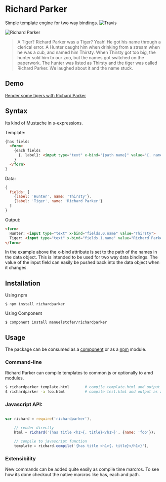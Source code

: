 # Richard Parker

Simple template engine for two way bindings.
![Travis](https://api.travis-ci.org/manuelstofer/richardparker.png)

![Richard Parker](https://github.com/manuelstofer/richardparker/raw/master/resources/richard-parker.jpg)

> A Tiger? Richard Parker was a Tiger?
> Yeah! He got his name through a clerical error. A Hunter caught him when drinking from a
> stream when he was a cub, and named him Thirsty. When Thirsty got too big, the hunter sold
> him to our zoo, but the names got switched on the paperwork. The hunter was listed as
> Thirsty and the tiger was called Richard Parker. We laughed about it and the name stuck.


## Demo

[Render some tigers with Richard Parker](http://manuelstofer.github.com/richardparker/)


## Syntax

Its kind of Mustache in s-expressions.

Template:

```HTML
{has fields
  <form>
    {each fields
      {. label}: <input type="text" x-bind="{path name}" value="{. name}">
    }
  </form>
}
```

Data:

```Javascript
{
  fields: [
    {label: 'Hunter', name: 'Thirsty'},
    {label: 'Tiger', name: 'Richard Parker'}
  ]
}
```

Output:

```HTML
<form>
  Hunter: <input type="text" x-bind="fields.0.name" value="Thirsty">
  Tiger: <input type="text" x-bind="fields.1.name" value="Richard Parker">
</form>
```

In the example above the x-bind attribute is set to the path of the names in
the data object. This is intended to be used for two way data bindings.
The value of the input field can easily be pushed back into the data object
when it changes.


## Installation

Using npm

```
$ npm install richardparker
```

Using Component

```
$ component install manuelstofer/richardparker
```

## Usage

The package can be consumed as a [component](http://github.com/component/component) or as a
[npm](http://npmjs.org/) module.

### Command-line

Richard Parker can compile templates to common js or optionally to amd modules.

```bash
$ richardparker template.html       # compile template.html and output to stdout
$ richardparker -a foo.html         # compile test.html and output as amd module
```

### Javascript API:

```Javascript

var richard = require('richardparker'),

    // render directly
    html = richard('{has title <h1>{. title}</h1>}', {name: 'foo'});

    // compile to javascript function
    template = richard.compile('{has title <h1>{. title}</h1>}'),

```

### Extensibility

New commands can be added quite easily as compile time marcros. To see how its done
checkout the native marcros like has, each and path.



